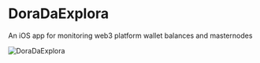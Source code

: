 # DoraDaExplora
An iOS app for monitoring web3 platform wallet balances and masternodes

![DoraDaExplora](https://github.com/Henc313/DoraDaExplora/blob/master/DoraGIFFast.gif)
